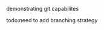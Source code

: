 demonstrating git capabilites

todo:need to add branching strategy

 
 





























